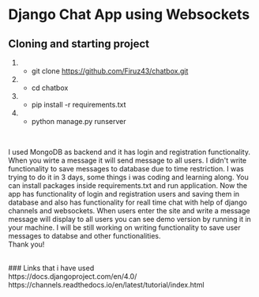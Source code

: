# Django Chat App using Websockets

</div>

## Cloning and starting project

1. - git clone https://github.com/Firuz43/chatbox.git
2. - cd chatbox
3. - pip install -r requirements.txt
4. - python manage.py runserver

</br>

I used MongoDB as backend and it has login and registration functionality. When you wirte a message it will send message to all users. I didn't
write functionality to save messages to database due to time restriction. I was trying to do it in 3 days, some things i was coding and learning along.
You can install packages inside requirements.txt and run application. Now the app has functionality of login and registration users and saving them in database and also has functionality for reall time chat with help of django channels and websockets. When users enter the site and write a message message will display to all users you can see demo version by running it in your machine. I will be still working on writing functionality to save user messages to databse and other functionalities.
</br>
Thank you!

</br>
### Links that i have used
</br>
https://docs.djangoproject.com/en/4.0/
</br>
https://channels.readthedocs.io/en/latest/tutorial/index.html
